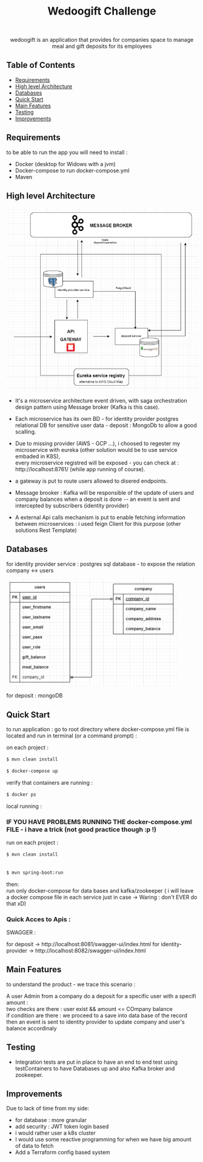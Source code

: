 <h1 align="center"> Wedoogift Challenge</h1> <br>

<p align="center">
wedoogift is an application that provides for companies space to manage meal and gift deposits for its employees
</p>


## Table of Contents

- [Requirements](#requirements)
- [High level Architecture](#high-level-arhitecture)
- [Databases](#databases)
- [Quick Start](#quick-start)
- [Main Features](#main-features)
- [Testing](#testing)
- [Improvements](#improvements)





## Requirements
to be able to run the app you will need to install : 
* Docker (desktop for Widows with a jvm) 
* Docker-compose to run docker-compose.yml
* Maven


## High level Architecture

<img src="Architecture.png" width="750">

* It's a microservice architecture event driven,  with saga orchestration design pattern using Message broker (Kafka is this case).  

* Each microservice has its own BD - for identity provider postgres relational DB for sensitive user data - deposit : MongoDb to allow a good scalling.  

* Due to missing provider (AWS - GCP ...), i choosed to regester my microservice with eureka (other solution would be to use service embaded in K8S),  
every microservice registred will be exposed - you can check at  : http://localhost:8761/    (while app running of course).  
* a gateway is put to route users allowed to disered endpoints.  
* Message brooker : Kafka will be responsible of the update of users and company balances when a deposit is done -- an event is sent and intercepted by subscribers (identity provider)  
* A external Api calls mechanism is put to enable fetching information between microservices : i used feign Client for this purpose (other solutions Rest Template)  




## Databases

for identity provider service : postgres sql database - to expose the relation company <-> users  

<img src="DiagrammeBD.png" width="450">


for deposit : mongoDB 



## Quick Start

to run application : go to root directory where docker-compose.yml file is located and run in terminal (or a command prompt) : 

on each project :  
```sh
$ mvn clean install
```

```sh
$ docker-compose up
```

verify that containers are running : 

```sh
$ docker ps
```


local running :  

### IF YOU HAVE PROBLEMS RUNNING THE docker-compose.yml FILE - i have a trick (not good practice though :p !)

run on each project :  

```sh
$ mvn clean install
```

```sh

$ mvn spring-boot:run
```

then:  
run only docker-compose for data bases and kafka/zookeeper ( i will leave a docker compose file in each service just in case -> Waring : don't EVER do that xD)  


### Quick Acces to Apis : 

SWAGGER :

for deposit -> http://localhost:8081/swagger-ui/index.html
for identity-provider -> http://localhost:8082/swagger-ui/index.html





## Main Features

to understand the product - we trace this scenario :  

A user Admin from a company do a deposit for a specific user with a specifi amount :  
  two checks are there : user exist && amount <= COmpany balance  
  if condition are there : we proceed to a save into data base of the record  
  then an event is sent to identity provider to update company and user's balance accordinaly  
  


## Testing

* Integration tests are put in place to have an end to end test using testContainers to have Databases up and also Kafka broker and zookeeper.

## Improvements

Due to lack of time from my side:  

* for database : more granular 
* add security : JWT token login based 
* i would rather user a k8s cluster
* I would use some reactive programming for when we have big amount of data to fetch
* Add a Terraform config based system

